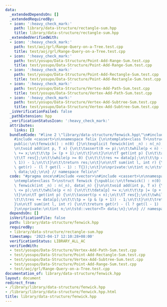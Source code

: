 ```yaml
---
data:
  _extendedDependsOn: []
  _extendedRequiredBy:
  - icon: ':heavy_check_mark:'
    path: library/data-structure/rectangle-sum.hpp
    title: library/data-structure/rectangle-sum.hpp
  _extendedVerifiedWith:
  - icon: ':heavy_check_mark:'
    path: test/aoj/grl/Range-Query-on-a-Tree.test.cpp
    title: test/aoj/grl/Range-Query-on-a-Tree.test.cpp
  - icon: ':heavy_check_mark:'
    path: test/yosupo/Data-Structure/Point-Add-Range-Sum.test.cpp
    title: test/yosupo/Data-Structure/Point-Add-Range-Sum.test.cpp
  - icon: ':heavy_check_mark:'
    path: test/yosupo/Data-Structure/Point-Add-Rectangle-Sum.test.cpp
    title: test/yosupo/Data-Structure/Point-Add-Rectangle-Sum.test.cpp
  - icon: ':heavy_check_mark:'
    path: test/yosupo/Data-Structure/Vertex-Add-Path-Sum.test.cpp
    title: test/yosupo/Data-Structure/Vertex-Add-Path-Sum.test.cpp
  - icon: ':heavy_check_mark:'
    path: test/yosupo/Data-Structure/Vertex-Add-Subtree-Sum.test.cpp
    title: test/yosupo/Data-Structure/Vertex-Add-Subtree-Sum.test.cpp
  _isVerificationFailed: false
  _pathExtension: hpp
  _verificationStatusIcon: ':heavy_check_mark:'
  attributes:
    links: []
  bundledCode: "#line 2 \"library/data-structure/fenwick.hpp\"\n#include <vector>\n\
    #include <cassert>\n\nnamespace felix {\n\ntemplate<class T>\nstruct fenwick {\n\
    public:\n\tfenwick() : n(0) {}\n\texplicit fenwick(int _n) : n(_n), data(_n) {}\n\
    \n\tvoid add(int p, T x) {\n\t\tassert(0 <= p);\n\t\twhile(p < n) {\n\t\t\tdata[p]\
    \ += x;\n\t\t\tp |= (p + 1);\n\t\t}\n\t}\n\n\tT get(int p) {\n\t\tassert(p < n);\n\
    \t\tT res{};\n\t\twhile(p >= 0) {\n\t\t\tres += data[p];\n\t\t\tp = (p & (p +\
    \ 1)) - 1;\n\t\t}\n\t\treturn res;\n\t}\n\n\tT sum(int l, int r) {\n\t\treturn\
    \ get(r) - (l ? get(l - 1) : T{});\n\t}\n\nprivate:\n\tint n;\n\tstd::vector<T>\
    \ data;\n};\n\n} // namespace felix\n"
  code: "#pragma once\n#include <vector>\n#include <cassert>\n\nnamespace felix {\n\
    \ntemplate<class T>\nstruct fenwick {\npublic:\n\tfenwick() : n(0) {}\n\texplicit\
    \ fenwick(int _n) : n(_n), data(_n) {}\n\n\tvoid add(int p, T x) {\n\t\tassert(0\
    \ <= p);\n\t\twhile(p < n) {\n\t\t\tdata[p] += x;\n\t\t\tp |= (p + 1);\n\t\t}\n\
    \t}\n\n\tT get(int p) {\n\t\tassert(p < n);\n\t\tT res{};\n\t\twhile(p >= 0) {\n\
    \t\t\tres += data[p];\n\t\t\tp = (p & (p + 1)) - 1;\n\t\t}\n\t\treturn res;\n\t\
    }\n\n\tT sum(int l, int r) {\n\t\treturn get(r) - (l ? get(l - 1) : T{});\n\t\
    }\n\nprivate:\n\tint n;\n\tstd::vector<T> data;\n};\n\n} // namespace felix\n"
  dependsOn: []
  isVerificationFile: false
  path: library/data-structure/fenwick.hpp
  requiredBy:
  - library/data-structure/rectangle-sum.hpp
  timestamp: '2023-04-17 12:10:28+08:00'
  verificationStatus: LIBRARY_ALL_AC
  verifiedWith:
  - test/yosupo/Data-Structure/Vertex-Add-Path-Sum.test.cpp
  - test/yosupo/Data-Structure/Point-Add-Rectangle-Sum.test.cpp
  - test/yosupo/Data-Structure/Vertex-Add-Subtree-Sum.test.cpp
  - test/yosupo/Data-Structure/Point-Add-Range-Sum.test.cpp
  - test/aoj/grl/Range-Query-on-a-Tree.test.cpp
documentation_of: library/data-structure/fenwick.hpp
layout: document
redirect_from:
- /library/library/data-structure/fenwick.hpp
- /library/library/data-structure/fenwick.hpp.html
title: library/data-structure/fenwick.hpp
---
```

